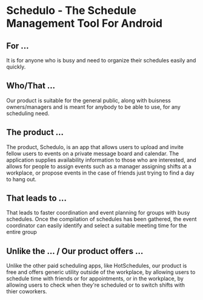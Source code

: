 # Schedulo - The Schedule Management Tool For Android
## For ...
It is for anyone who is busy and need to organize their schedules easily and quickly.

## Who/That ... 
Our product is suitable for the general public, along with buisness owners/managers and is meant for anybody to be able to use, for any scheduling need. 

## The product ... 
The product, Schedulo, is an app that allows users to upload and invite fellow users to events on a private message board and calendar. The application supplies availability information to those who are interested, and allows for people to assign events such as a manager assigning shifts at a workplace, or propose events in the case of friends just trying to find a day to hang out.

## That leads to ...
That leads to faster coordination and event planning for groups with busy schedules. Once the compilation of schedules has been gathered, the event coordinator can easily identify and select a suitable meeting time for the entire group

## Unlike the ... / Our product offers ...
Unlike the other paid scheduling apps, like HotSchedules, our product is free and offers generic utility outside of the workplace, by allowing users to schedule time with friends or for appointments, or in the workplace, by allowing users to check when they're scheduled or to switch shifts with thier coworkers.